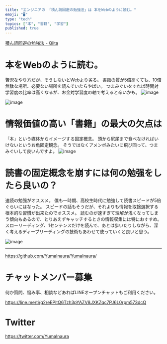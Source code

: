 ```yaml
---
title: "エンジニアの 「積ん読回避の勉強法」は 本をWebのように読む。"
emoji: "🖥"
type: "tech"
topics: ["本", "書籍", "学習"]
published: true
---
```


[積ん読回避の勉強法 - Qiita](https://qiita.com/guitar_char/items/216d7b91dc649c278094#comment-82ac9a9f700d5cc964c0)

# 本をWebのように読む。

贅沢なやり方だが、そうしないとWebより劣る。
書籍の質が5倍高くても、10倍無駄な場所、必要ない場所を読んでいたらやばい。
つまみぐいをすれば時間対学習度の比率は高くなるが、お金対学習度の軸で考えると辛いかも。
![image](https://user-images.githubusercontent.com/13635059/50569820-bfd19000-0db3-11e9-9d05-c54117639da6.png)

![image](https://user-images.githubusercontent.com/13635059/50569817-b811eb80-0db3-11e9-8f21-343c417bdeec.png)

# 情報価値の高い「書籍」の最大の欠点は

「本」という媒体からイメージする固定概念。
頭から尻尾まで食べなければいけないというお魚固定観念。
そうではなくアメンボみたいに飛び回って、つまみぐいして良いんですよ。
![image](https://user-images.githubusercontent.com/13635059/50569809-7da84e80-0db3-11e9-8c5b-b71cc28a7374.png)

#  読書の固定概念を崩すには何の勉强をしたら良いの？

速読の勉强がオススメ。
僕も一時期、高校生時代に勉強して読書スピードが5倍ぐらいにはなった。
スピードの話もそうだが、それよりも情報を取捨選択する根本的な習慣が出来たのでオススメ。
読むのが速すぎて理解が浅くなってしまう傾向もあるので、とりあえずキャッチするときの情報収集には特におすすめ。
スローリーディング、1センテンスだけを読んで、あとは歩いたりしながら、深く考えるディープリーディングの技術もあわせて使っていくと良いと思う。

![image](https://user-images.githubusercontent.com/13635059/50569739-fce85300-0db0-11e9-8524-de792f0c68f8.png)

---

https://github.com/YumaInaura/YumaInaura/








<!-- Update From Qiita API -->

# チャットメンバー募集


何か質問、悩み事、相談などあればLINEオープンチャットもご利用ください。

https://line.me/ti/g2/eEPltQ6Tzh3pYAZV8JXKZqc7PJ6L0rpm573dcQ





# Twitter


https://twitter.com/YumaInaura


<!-- Update From Qiita API -->


